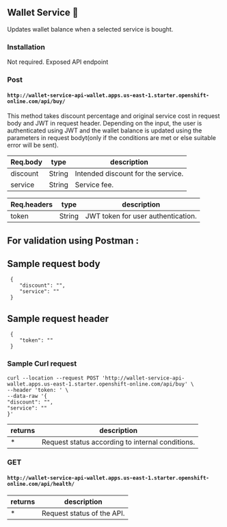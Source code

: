 ## Wallet Service 🚀
Updates wallet balance when a selected service is bought.

### Installation
Not required. Exposed API endpoint

### Post  
#### `http://wallet-service-api-wallet.apps.us-east-1.starter.openshift-online.com/api/buy/`

This method takes discount percentage and original service cost in request body and JWT in request header. Depending on the input, the user is authenticated using JWT and the wallet balance is updated using the parameters in request bodyt(only if the conditions are met or else suitable error will be sent).

**Req.body**|**type**|**description**
-----|-----|-----
discount|String|Intended discount for the service.
service|String| Service fee.

**Req.headers**|**type**|**description**
-----|-----|-----
token|String|JWT token for user authentication.

## For validation using Postman : 

## Sample request body           

```
 {
	"discount": "",
	"service": ""
 }
 ```

## Sample request header           

```
 {
	"token": ""
 }
 ```

### Sample Curl request

```
curl --location --request POST 'http://wallet-service-api-wallet.apps.us-east-1.starter.openshift-online.com/api/buy' \
--header 'token: ' \
--data-raw '{
"discount": "",
"service": ""
}'
```
**returns**|**description**
-----|-----
*|Request status according to internal conditions.

### GET 
#### `http://wallet-service-api-wallet.apps.us-east-1.starter.openshift-online.com/api/health/`

**returns**|**description**
-----|-----
*|Request status of the API.

